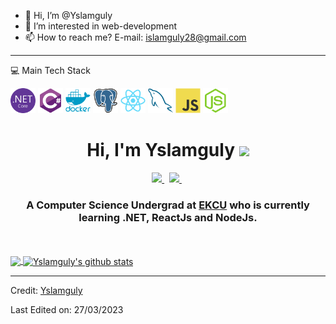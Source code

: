 - 👋 Hi, I’m @Yslamguly
- 👀 I’m interested in web-development
- 📫 How to reach me? E-mail: islamguly28@gmail.com

---
💻 Main Tech Stack

<img src="https://github.com/devicons/devicon/blob/master/icons/dotnetcore/dotnetcore-original.svg" alt="dotnet logo" width="40" height="40" /> <img src="https://github.com/devicons/devicon/blob/master/icons/csharp/csharp-original.svg" alt="csharp logo" width="40" height="40" /> <img src="https://github.com/devicons/devicon/blob/master/icons/docker/docker-plain-wordmark.svg" alt="csharp logo" width="40" height="40" /> <img src="https://github.com/devicons/devicon/blob/master/icons/postgresql/postgresql-original.svg" alt="psql logo" width="40" height="40" /> <img src="https://github.com/devicons/devicon/blob/master/icons/react/react-original.svg" alt="react logo" width="40" height="40" /> <img
src="https://github.com/devicons/devicon/blob/master/icons/mysql/mysql-original.svg" alt="mysql logo" with="40" height="40"/> <img src="https://github.com/devicons/devicon/blob/master/icons/javascript/javascript-original.svg" alt="JavaScript logo" width="40" height="40" /> <img src="https://github.com/devicons/devicon/blob/master/icons/nodejs/nodejs-original.svg" alt="nodejs logo" width="40" height="40" />
<!---
Yslamguly/Yslamguly is a ✨ special ✨ repository because its `README.md` (this file) appears on your GitHub profile.
You can click the Preview link to take a look at your changes.
--->
<h1 align="center">Hi, I'm Yslamguly <img src="https://media.giphy.com/media/hvRJCLFzcasrR4ia7z/giphy.gif" width="25px"></h1>

<p align="center">
  <a href="https://www.linkedin.com/in/yslamguly/">
   <img src="https://img.icons8.com/color/48/000000/linkedin.png" width="3.5%"/>
    </a><span>&nbsp;</span>
  <a href="mailto:islamguly28@gmail.com">
    <img src="https://img.icons8.com/fluent/48/000000/gmail.png" width="3.5%"/>
  </a><span>&nbsp;</span>
</p>
<h3 align="center">A Computer Science Undergrad at <a href="https://uni-eszterhazy.hu">EKCU</a> who is currently learning .NET, ReactJs and NodeJs.</h3>

<br>

<br>

  <a href="https://github.com/chakravarthi-v">
    <img align="center" src="https://github-readme-stats.vercel.app/api/top-langs/?username=Yslamguly&hide=ASP.NET,jupyter%20notebook&theme=dark&hide_langs_below=1" height="220px"/>
  </a>
  <a href="https://github.com/Yslamguly">
   <img align="center" src="https://github-readme-stats.vercel.app/api?username=Yslamguly&count_private=true&hide=stars&show_icons=true&theme=dark&line_height=27" alt="Yslamguly's github stats" height="220px" />
  </a>



------

Credit: [Yslamguly](https://github.com/Yslamguly)

Last Edited on: 27/03/2023

